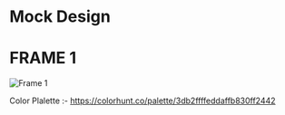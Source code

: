 # Mock Design 
# FRAME 1
![Frame 1](https://user-images.githubusercontent.com/56452820/136300819-8e1d25cc-4627-4dc6-8d51-7b28338b10a4.png)

Color Plalette :- https://colorhunt.co/palette/3db2ffffeddaffb830ff2442
